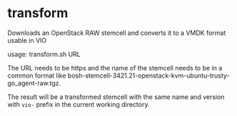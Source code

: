 # transform
Downloads an OpenStack RAW stemcell and converts it to a VMDK format usable in VIO

usage: transform.sh URL

The URL needs to be https and the name of the stemcell needs to be in a common format like bosh-stemcell-3421.21-openstack-kvm-ubuntu-trusty-go_agent-raw.tgz.

The result will be a transformed stemcell with the same name and version with `vio-` prefix in the current working directory.
